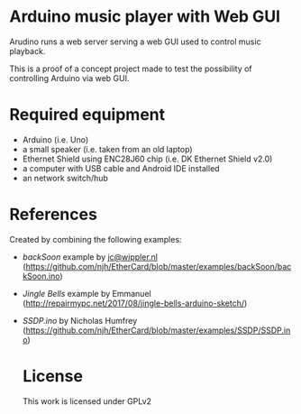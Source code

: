 # Arduino music player with Web GUI
Arudino runs a web server serving a web GUI used to control music playback.

This is a proof of a concept project made to test the possibility of controlling Arduino via web GUI.

# Required equipment
* Arduino (i.e. Uno)
* a small speaker (i.e. taken from an old laptop)
* Ethernet Shield using ENC28J60 chip (i.e. DK Ethernet Shield v2.0)
* a computer with USB cable and Android IDE installed
* an network switch/hub

# References
Created by combining the following examples:
* *backSoon* example by <jc@wippler.nl>
  (https://github.com/njh/EtherCard/blob/master/examples/backSoon/backSoon.ino)
* *Jingle Bells* example by Emmanuel
  (http://repairmypc.net/2017/08/jingle-bells-arduino-sketch/)
* *SSDP.ino* by Nicholas Humfrey
  (https://github.com/njh/EtherCard/blob/master/examples/SSDP/SSDP.ino)

  # License
  This work is licensed under GPLv2